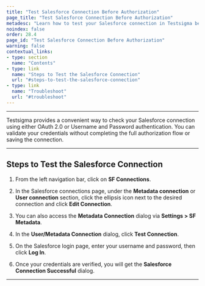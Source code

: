 ```yaml
---
title: "Test Salesforce Connection Before Authorization"
page_title: "Test Salesforce Connection Before Authorization"
metadesc: "Learn how to test your Salesforce connection in Testsigma before authorizing it. Ensure credentials are valid and avoid connection issues during the authentication process."
noindex: false
order: 28.4
page_id: "Test Salesforce Connection Before Authorization"
warning: false
contextual_links:
- type: section
  name: "Contents"
- type: link
  name: "Steps to Test the Salesforce Connection"
  url: "#steps-to-test-the-salesforce-connection"
- type: link
  name: "Troubleshoot"
  url: "#troubleshoot"
---
```


---

Testsigma provides a convenient way to check your Salesforce connection using either OAuth 2.0 or Username and Password authentication. You can validate your credentials without completing the full authorization flow or saving the connection. 

---

## **Steps to Test the Salesforce Connection**

1. From the left navigation bar, click on **SF Connections**.

   
2. In the Salesforce connections page, under the **Metadata connection** or **User connection** section, click the ellipsis icon next to the desired connection and click **Edit Connection**.

3. You can also access the **Metadata Connection** dialog via **Settings > SF Metadata**. 

4. In the **User/Metadata Connection** dialog, click **Test Connection**.

5. On the Salesforce login page, enter your username and password, then click **Log In**. 

6. Once your credentials are verified, you will get the **Salesforce Connection Successful** dialog. 

---